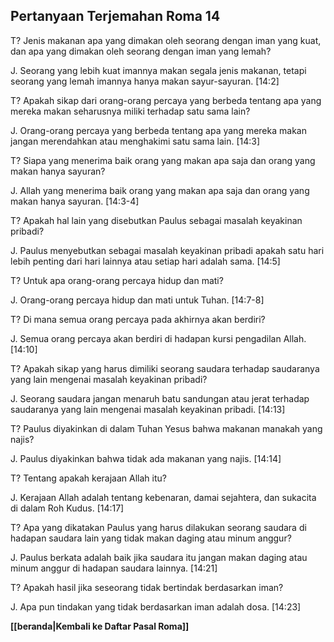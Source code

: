 ## Pertanyaan Terjemahan Roma 14 ##

T? Jenis makanan apa yang dimakan oleh seorang dengan iman yang kuat, dan apa yang dimakan oleh seorang dengan iman yang lemah?

J. Seorang yang lebih kuat imannya makan segala jenis makanan, tetapi seorang yang lemah imannya hanya makan sayur-sayuran. [14:2]

T? Apakah sikap dari orang-orang percaya yang berbeda tentang apa yang mereka makan seharusnya miliki terhadap satu sama lain?

J. Orang-orang percaya yang berbeda tentang apa yang mereka makan jangan merendahkan atau menghakimi satu sama lain. [14:3]

T? Siapa yang menerima baik orang yang makan apa saja dan orang yang makan hanya sayuran?

J. Allah yang menerima baik orang yang makan apa saja dan orang yang makan hanya sayuran. [14:3-4]

T? Apakah hal lain yang disebutkan Paulus sebagai masalah keyakinan pribadi?

J. Paulus menyebutkan sebagai masalah keyakinan pribadi apakah satu hari lebih penting dari hari lainnya atau setiap hari adalah sama. [14:5]

T? Untuk apa orang-orang percaya hidup dan mati?

J. Orang-orang percaya hidup dan mati untuk Tuhan. [14:7-8]

T? Di mana semua orang percaya pada akhirnya akan berdiri?

J. Semua orang percaya akan berdiri di hadapan kursi pengadilan Allah. [14:10]

T? Apakah sikap yang harus dimiliki seorang saudara terhadap saudaranya yang lain mengenai masalah keyakinan pribadi?

J. Seorang saudara jangan menaruh batu sandungan atau jerat terhadap saudaranya yang lain mengenai masalah keyakinan pribadi. [14:13]

T? Paulus diyakinkan di dalam Tuhan Yesus bahwa makanan manakah yang najis?

J. Paulus diyakinkan bahwa tidak ada makanan yang najis. [14:14]

T? Tentang apakah kerajaan Allah itu?

J. Kerajaan Allah adalah tentang kebenaran, damai sejahtera, dan sukacita di dalam Roh Kudus. [14:17]

T? Apa yang dikatakan Paulus yang harus dilakukan seorang saudara di hadapan saudara lain yang tidak makan daging atau minum anggur?

J. Paulus berkata adalah baik jika saudara itu jangan makan daging atau minum anggur di hadapan saudara lainnya. [14:21]

T? Apakah hasil jika seseorang tidak bertindak berdasarkan iman?

J. Apa pun tindakan yang tidak berdasarkan iman adalah dosa. [14:23]

__[[beranda|Kembali ke Daftar Pasal Roma]]__

